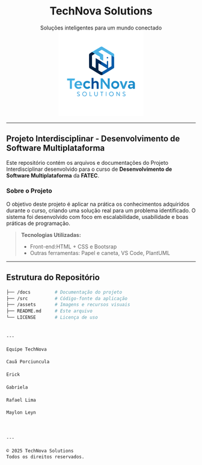 <h1 style="text-align:center;">TechNova Solutions</h1> 


<div style="text-align:center;">
<h3">Soluções inteligentes para um mundo conectado</h3>  

<img width="45%" src="img/logotech.png">
</div>
 
---
 
## **Projeto Interdisciplinar - Desenvolvimento de Software Multiplataforma**
 
Este repositório contém os arquivos e documentações do Projeto Interdisciplinar desenvolvido para o curso de **Desenvolvimento de Software Multiplataforma** da **FATEC**.
 
### **Sobre o Projeto**
 
O objetivo deste projeto é aplicar na prática os conhecimentos adquiridos durante o curso, criando uma solução real para um problema identificado. O sistema foi desenvolvido com foco em escalabilidade, usabilidade e boas práticas de programação.
 
> **Tecnologias Utilizadas:**
> - Front-end:HTML + CSS e Bootsrap
> - Outras ferramentas: Papel e caneta, VS Code, PlantUML 
 
---
 
## **Estrutura do Repositório**
 
```bash
├── /docs         # Documentação do projeto
├── /src          # Código-fonte da aplicação
├── /assets       # Imagens e recursos visuais
├── README.md     # Este arquivo
└── LICENSE       # Licença de uso
 
 
---
 
Equipe TechNova
 
Cauã Porciuncula
 
Erick
 
Gabriela
 
Rafael Lima
 
Maylon Leyn
 
 
 
---
 
© 2025 TechNova Solutions
Todos os direitos reservados.
